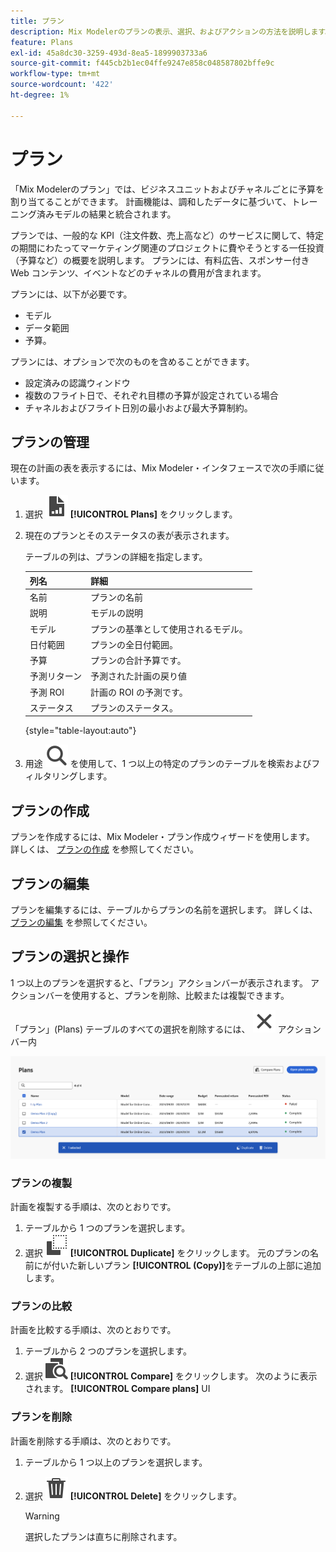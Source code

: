 ```yaml
---
title: プラン
description: Mix Modelerのプランの表示、選択、およびアクションの方法を説明します。
feature: Plans
exl-id: 45a8dc30-3259-493d-8ea5-1899903733a6
source-git-commit: f445cb2b1ec04ffe9247e858c048587802bffe9c
workflow-type: tm+mt
source-wordcount: '422'
ht-degree: 1%

---
```


# プラン

「Mix Modelerのプラン」では、ビジネスユニットおよびチャネルごとに予算を割り当てることができます。 計画機能は、調和したデータに基づいて、トレーニング済みモデルの結果と統合されます。

プランでは、一般的な KPI（注文件数、売上高など）のサービスに関して、特定の期間にわたってマーケティング関連のプロジェクトに費やそうとする一任投資（予算など）の概要を説明します。 プランには、有料広告、スポンサー付き Web コンテンツ、イベントなどのチャネルの費用が含まれます。

プランには、以下が必要です。

- モデル
- データ範囲
- 予算。

プランには、オプションで次のものを含めることができます。

- 設定済みの認識ウィンドウ
- 複数のフライト日で、それぞれ目標の予算が設定されている場合
- チャネルおよびフライト日別の最小および最大予算制約。


## プランの管理

現在の計画の表を表示するには、Mix Modeler・インタフェースで次の手順に従います。

1. 選択 ![](../assets/icons/FileChart.svg) **[!UICONTROL Plans]** をクリックします。

1. 現在のプランとそのステータスの表が表示されます。

   テーブルの列は、プランの詳細を指定します。

   | 列名 | 詳細 |
   |---|---|
   | 名前 | プランの名前 |
   | 説明 | モデルの説明 |
   | モデル | プランの基準として使用されるモデル。 |
   | 日付範囲 | プランの全日付範囲。 |
   | 予算 | プランの合計予算です。 |
   | 予測リターン | 予測された計画の戻り値 |
   | 予測 ROI | 計画の ROI の予測です。 |
   | ステータス | プランのステータス。 |

   {style="table-layout:auto"}

1. 用途 ![検索](../assets/icons/Search.svg) を使用して、1 つ以上の特定のプランのテーブルを検索およびフィルタリングします。

## プランの作成

プランを作成するには、Mix Modeler・プラン作成ウィザードを使用します。 詳しくは、 [プランの作成](create.md) を参照してください。


## プランの編集

プランを編集するには、テーブルからプランの名前を選択します。 詳しくは、 [プランの編集](edit.md) を参照してください。

## プランの選択と操作

1 つ以上のプランを選択すると、「プラン」アクションバーが表示されます。 アクションバーを使用すると、プランを削除、比較または複製できます。

「プラン」(Plans) テーブルのすべての選択を削除するには、 ![閉じる](../assets/icons/Close.svg) アクションバー内

![プランアクションバー](../assets/plans-action-bar.png)

### プランの複製

計画を複製する手順は、次のとおりです。

1. テーブルから 1 つのプランを選択します。
1. 選択 ![コピー](../assets/icons/Copy.svg) **[!UICONTROL Duplicate]** をクリックします。 元のプランの名前にが付いた新しいプラン **[!UICONTROL (Copy)]**&#x200B;をテーブルの上部に追加します。

### プランの比較

計画を比較する手順は、次のとおりです。

1. テーブルから 2 つのプランを選択します。
1. 選択 ![比較](../assets/icons/Compare.svg) **[!UICONTROL Compare]** をクリックします。 次のように表示されます。 **[!UICONTROL Compare plans]** UI


### プランを削除

計画を削除する手順は、次のとおりです。

1. テーブルから 1 つ以上のプランを選択します。
1. 選択 ![削除](../assets/icons/Delete.svg) **[!UICONTROL Delete]** をクリックします。

   >[!WARNING]
   >
   >   選択したプランは直ちに削除されます。
